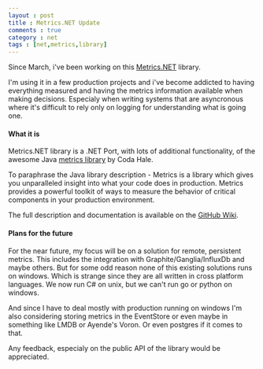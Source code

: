 ```yaml
---
layout : post
title : Metrics.NET Update
comments : true
category : net
tags : [net,metrics,library]
---
```


Since March, i've been working on this [Metrics.NET](https://github.com/etishor/Metrics.NET) library.

I'm using it in a few production projects and i've become addicted to having everything measured and having the metrics information available when making decisions. Especialy when writing systems that are asyncronous where it's difficult to rely
only on logging for understanding what is going one. 

#### What it is
Metrics.NET library is a .NET Port, with lots of additional functionality, of the awesome Java [metrics library](https://github.com/dropwizard/metrics) by Coda Hale.

To paraphrase the Java library description - Metrics is a library which gives you unparalleled insight into what your code does in production. Metrics provides a powerful toolkit of ways to measure the behavior of critical components in your production environment.

The full description and documentation is available on the [GitHub Wiki](https://github.com/etishor/Metrics.NET/wiki).

#### Plans for the future

For the near future, my focus will be on a solution for remote, persistent metrics. This includes the integration with Graphite/Ganglia/InfluxDb and maybe others. But for some odd reason none of this existing solutions runs on windows. Which is strange since they are all written in cross platform languages. We now run C# on unix, but we can't run go or python on windows.

And since I have to deal mostly with production running on windows I'm also considering storing metrics in the EventStore or even maybe in something like LMDB or Ayende's Voron. Or even postgres if it comes to that.

Any feedback, especialy on the public API of the library would be appreciated. 
